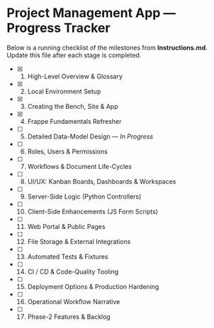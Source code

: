 # Project Management App — Progress Tracker

Below is a running checklist of the milestones from **Instructions.md**. Update this file after each stage is completed.

- [x] 1. High-Level Overview & Glossary
- [x] 2. Local Environment Setup
- [x] 3. Creating the Bench, Site & App
- [x] 4. Frappe Fundamentals Refresher
- [ ] 5. Detailed Data-Model Design — *In Progress*
- [ ] 6. Roles, Users & Permissions
- [ ] 7. Workflows & Document Life-Cycles
- [ ] 8. UI/UX: Kanban Boards, Dashboards & Workspaces
- [ ] 9. Server-Side Logic (Python Controllers)
- [ ] 10. Client-Side Enhancements (JS Form Scripts)
- [ ] 11. Web Portal & Public Pages
- [ ] 12. File Storage & External Integrations
- [ ] 13. Automated Tests & Fixtures
- [ ] 14. CI / CD & Code-Quality Tooling
- [ ] 15. Deployment Options & Production Hardening
- [ ] 16. Operational Workflow Narrative
- [ ] 17. Phase-2 Features & Backlog 